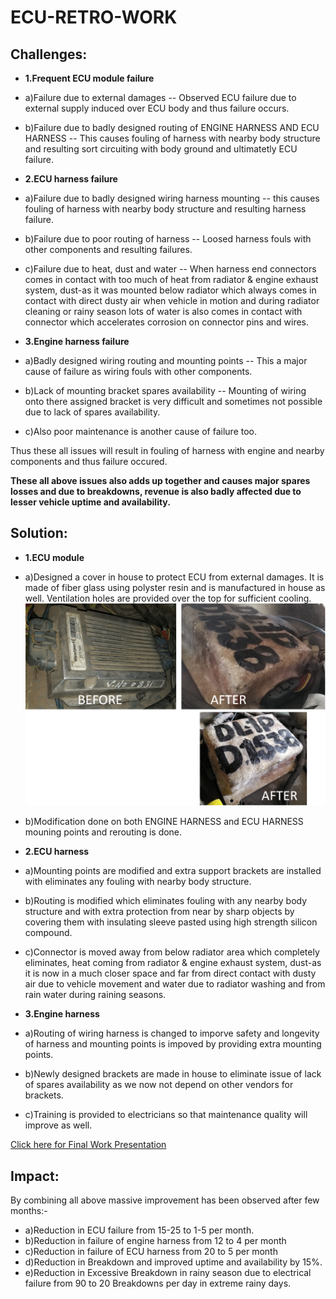 # ECU-RETRO-WORK

## Challenges:
* **1.Frequent ECU module failure** 
 * a)Failure due to external damages -- Observed ECU failure due to external supply induced over ECU body and thus failure occurs.
 * b)Failure due to badly designed routing of ENGINE HARNESS AND ECU HARNESS -- This causes fouling of harness with nearby body structure and resulting sort circuiting with body ground and ultimatetly ECU failure.

* **2.ECU harness failure** 
 * a)Failure due to badly designed wiring harness mounting -- this causes fouling of harness with nearby body structure and resulting harness failure.
 * b)Failure due to poor routing of harness -- Loosed harness fouls with other components and resulting failures.
 * c)Failure due to heat, dust and water -- When harness end connectors comes in contact with too much of heat from radiator & engine exhaust system, dust-as it was mounted below radiator which always comes in contact with direct dusty air when vehicle in motion and during radiator cleaning or rainy season lots of water is also comes in contact with connector which accelerates corrosion on connector pins and wires. 

* **3.Engine harness failure** 
 * a)Badly designed wiring routing and mounting points -- This a major cause of failure as wiring fouls with other components.
 * b)Lack of mounting bracket spares availability -- Mounting of wiring onto there assigned bracket is very difficult and sometimes not possible due to lack of spares availability. 
 * c)Also poor maintenance is another cause of failure too. 

  Thus these all issues will result in fouling of harness with engine and nearby components and thus failure occured.

**These all above issues also adds up together and causes major spares losses and due to breakdowns, revenue is also badly affected due to lesser vehicle uptime and availability.**

## Solution:
* **1.ECU module**

 * a)Designed a cover in house to protect ECU from external damages. It is made of fiber glass using polyster resin and is manufactured in house as well. Ventilation holes are provided over the top for sufficient cooling.
 ![ECU COVER](https://github.com/deepanshu520911/ECU-RETRO-WORK/blob/main/ECU%20COVER.png?raw=true)
 * b)Modification done on both ENGINE HARNESS and ECU HARNESS mouning points and rerouting is done.

*  **2.ECU harness** 
  * a)Mounting points are modified and extra support brackets are installed with eliminates any fouling with nearby body structure.
  * b)Routing is modified which eliminates fouling with any nearby body structure and with extra protection from near by sharp objects by covering them with insulating sleeve pasted using high strength silicon compound.
  * c)Connector is moved away from below radiator area which completely eliminates, heat coming from radiator & engine exhaust system, dust-as it is now in a much closer space and far from direct contact with dusty air due to vehicle movement and water due to radiator washing and from rain water during raining seasons.

*  **3.Engine harness** 
  * a)Routing of wiring harness is changed to imporve safety and longevity of harness and mounting points is impoved by providing extra mounting points.
  * b)Newly designed brackets are made in house to eliminate issue of lack of spares availability as we now not depend on other vendors for brackets.
  * c)Training is provided to electricians so that maintenance quality will improve as well.
  
  [Click here for Final Work Presentation](https://github.com/deepanshu520911/ECU-RETRO-WORK/blob/main/ECU%20%26%20Wiring%20rerouting%20retro.pptx)

## Impact:
By combining all above massive improvement has been observed after few months:-

  * a)Reduction in ECU failure from 15-25 to 1-5 per month.
  * b)Reduction in failure of engine harness from 12 to 4 per month
  * c)Reduction in failure of ECU harness from 20 to 5 per month
  * d)Reduction in Breakdown and improved uptime and availability by 15%.
  * e)Reduction in Excessive Breakdown in rainy season due to electrical failure from 90 to 20 Breakdowns per day in extreme rainy days.

